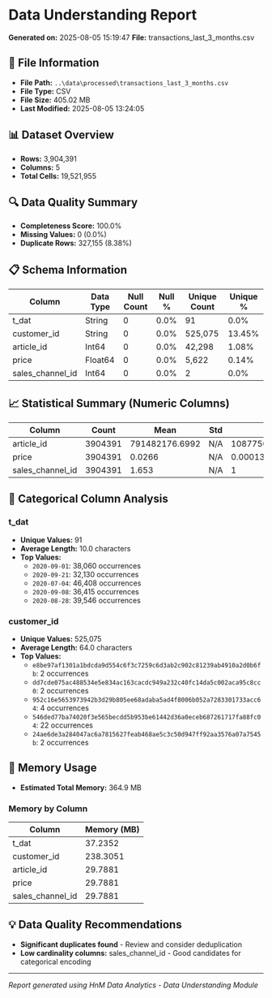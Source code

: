 # Data Understanding Report
**Generated on:** 2025-08-05 15:19:47
**File:** transactions_last_3_months.csv

## 📄 File Information
- **File Path:** `..\data\processed\transactions_last_3_months.csv`
- **File Type:** CSV
- **File Size:** 405.02 MB
- **Last Modified:** 2025-08-05 13:24:05

## 📊 Dataset Overview
- **Rows:** 3,904,391
- **Columns:** 5
- **Total Cells:** 19,521,955

## 🔍 Data Quality Summary
- **Completeness Score:** 100.0%
- **Missing Values:** 0 (0.0%)
- **Duplicate Rows:** 327,155 (8.38%)

## 📋 Schema Information
| Column | Data Type | Null Count | Null % | Unique Count | Unique % |
|--------|-----------|------------|---------|--------------|----------|
| t_dat | String | 0 | 0.0% | 91 | 0.0% |
| customer_id | String | 0 | 0.0% | 525,075 | 13.45% |
| article_id | Int64 | 0 | 0.0% | 42,298 | 1.08% |
| price | Float64 | 0 | 0.0% | 5,622 | 0.14% |
| sales_channel_id | Int64 | 0 | 0.0% | 2 | 0.0% |

## 📈 Statistical Summary (Numeric Columns)
| Column | Count | Mean | Std | Min | 25% | 50% | 75% | Max |
|--------|-------|------|-----|-----|-----|-----|-----|-----|
| article_id | 3904391 | 791482176.6992 | N/A | 108775015 | N/A | N/A | N/A | 956217002 |
| price | 3904391 | 0.0266 | N/A | 0.00013559322033898305 | N/A | N/A | N/A | 0.5067796610169492 |
| sales_channel_id | 3904391 | 1.653 | N/A | 1 | N/A | N/A | N/A | 2 |

## 📝 Categorical Column Analysis
### t_dat
- **Unique Values:** 91
- **Average Length:** 10.0 characters
- **Top Values:**
  - `2020-09-01`: 38,060 occurrences
  - `2020-09-21`: 32,130 occurrences
  - `2020-07-04`: 46,408 occurrences
  - `2020-09-08`: 36,415 occurrences
  - `2020-08-28`: 39,546 occurrences

### customer_id
- **Unique Values:** 525,075
- **Average Length:** 64.0 characters
- **Top Values:**
  - `e8be97af1301a1bdcda9d554c6f3c7259c6d3ab2c902c81239ab4910a2d0b6fb`: 2 occurrences
  - `dd7cde075ac488534e5e834ac163cacdc949a232c40fc14da5c002aca95c8cc0`: 2 occurrences
  - `952c16e5653973942b3d29b805ee68adaba5ad4f8006b052a7283301733acc64`: 4 occurrences
  - `546ded77ba74020f3e565becdd5b953be61442d36a0eceb687261717fa88fc04`: 22 occurrences
  - `24ae6de3a284047ac6a7815627feab468ae5c3c50d947ff92aa3576a07a7545b`: 2 occurrences

## 💾 Memory Usage
- **Estimated Total Memory:** 364.9 MB

### Memory by Column
| Column | Memory (MB) |
|--------|-------------|
| t_dat | 37.2352 |
| customer_id | 238.3051 |
| article_id | 29.7881 |
| price | 29.7881 |
| sales_channel_id | 29.7881 |

## 💡 Data Quality Recommendations
- **Significant duplicates found** - Review and consider deduplication
- **Low cardinality columns:** sales_channel_id - Good candidates for categorical encoding

---
*Report generated using HnM Data Analytics - Data Understanding Module*